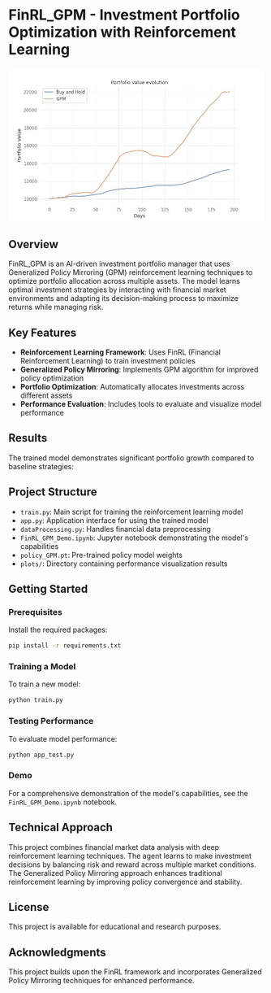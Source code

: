 # FinRL_GPM - Investment Portfolio Optimization with Reinforcement Learning

![Portfolio Performance](plots/result_GPM.jpg)

## Overview

FinRL_GPM is an AI-driven investment portfolio manager that uses Generalized Policy Mirroring (GPM) reinforcement learning techniques to optimize portfolio allocation across multiple assets. The model learns optimal investment strategies by interacting with financial market environments and adapting its decision-making process to maximize returns while managing risk.

## Key Features

- **Reinforcement Learning Framework**: Uses FinRL (Financial Reinforcement Learning) to train investment policies
- **Generalized Policy Mirroring**: Implements GPM algorithm for improved policy optimization
- **Portfolio Optimization**: Automatically allocates investments across different assets
- **Performance Evaluation**: Includes tools to evaluate and visualize model performance

## Results

The trained model demonstrates significant portfolio growth compared to baseline strategies:

## Project Structure

- `train.py`: Main script for training the reinforcement learning model
- `app.py`: Application interface for using the trained model
- `dataProcessing.py`: Handles financial data preprocessing
- `FinRL_GPM_Demo.ipynb`: Jupyter notebook demonstrating the model's capabilities
- `policy_GPM.pt`: Pre-trained policy model weights
- `plots/`: Directory containing performance visualization results

## Getting Started

### Prerequisites

Install the required packages:

```bash
pip install -r requirements.txt
```

### Training a Model

To train a new model:

```bash
python train.py
```

### Testing Performance

To evaluate model performance:

```bash
python app_test.py
```

### Demo

For a comprehensive demonstration of the model's capabilities, see the `FinRL_GPM_Demo.ipynb` notebook.

## Technical Approach

This project combines financial market data analysis with deep reinforcement learning techniques. The agent learns to make investment decisions by balancing risk and reward across multiple market conditions. The Generalized Policy Mirroring approach enhances traditional reinforcement learning by improving policy convergence and stability.

## License

This project is available for educational and research purposes.

## Acknowledgments

This project builds upon the FinRL framework and incorporates Generalized Policy Mirroring techniques for enhanced performance.